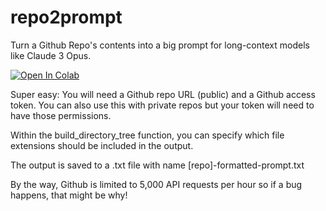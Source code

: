 # repo2prompt
Turn a Github Repo's contents into a big prompt for long-context models like Claude 3 Opus.

<a target="_blank" href="https://colab.research.google.com/github/andrewgcodes/repo2prompt/blob/main/repo2prompt.ipynb">
  <img src="https://colab.research.google.com/assets/colab-badge.svg" alt="Open In Colab"/>
</a>

Super easy:
You will need a Github repo URL (public) and a Github access token. You can also use this with private repos but your token will need to have those permissions.

Within the build_directory_tree function, you can specify which file extensions should be included in the output.

The output is saved to a .txt file with name [repo]-formatted-prompt.txt

By the way, Github is limited to 5,000 API requests per hour so if a bug happens, that might be why!

